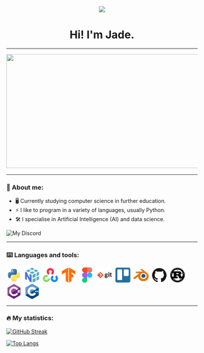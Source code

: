 <div id="header" align="center">
  <img src="https://media.giphy.com/media/HwBlFQZFcAoUcPHZdX/giphy.gif" width="100"/>
  <h1>
    Hi! I'm Jade.
  </h1>
</div>

---

<div align="center">
  <img src="https://media.giphy.com/media/xUPGcEliCc7bETyfO8/giphy.gif" width="600" height="300"/>
</div>

---

### :cherry_blossom: About me:

- 🖥️ Currently studying computer science in further education.
- ⚡ I like to program in a variety of languages, usually Python.
- 🛠️ I specialise in Artificial Intelligence (AI) and data science.

![My Discord](https://discord-readme-badge.vercel.app/api?id=500320519455899658)

---

### ⌨️ Languages and tools:

<div>
  <img src="https://github.com/devicons/devicon/blob/master/icons/python/python-original.svg" title="Python" **alt="Py" width="40" height="40"/>&nbsp;
  <img src="https://github.com/devicons/devicon/blob/master/icons/numpy/numpy-original.svg" title="NumPy" **alt="NumPy" width="40" height="40"/>&nbsp;
  <img src="https://github.com/devicons/devicon/blob/master/icons/opencv/opencv-original.svg" title="OpenCV" **alt="OpenCV" width="40" height="40"/>&nbsp;
  <img src="https://github.com/devicons/devicon/blob/master/icons/tensorflow/tensorflow-original.svg" title="TensorFlow" **alt="TensorFlow" width="40" height="40"/>&nbsp;
  <img src="https://github.com/devicons/devicon/blob/master/icons/figma/figma-original.svg" title="Figma" **alt="Figma" width="40" height="40"/>&nbsp;
  <img src="https://github.com/devicons/devicon/blob/master/icons/git/git-original-wordmark.svg" title="Git" **alt="Git" width="40" height="40"/>&nbsp;
  <img src="https://github.com/devicons/devicon/blob/master/icons/trello/trello-plain.svg" title="Trello" **alt="Trello" width="40" height="40"/>&nbsp;
  <img src="https://github.com/devicons/devicon/blob/master/icons/blender/blender-original.svg" title="Blender" **alt="Blender" width="40" height="40"/>&nbsp;
  <img src="https://github.com/devicons/devicon/blob/master/icons/github/github-original.svg" title="GitHub" **alt="GitHub" width="40" height="40"/>&nbsp;
  <img src="https://github.com/devicons/devicon/blob/master/icons/rust/rust-plain.svg" title="Rust" **alt="Rust" width="40" height="40"/>&nbsp;
  <img src="https://github.com/devicons/devicon/blob/master/icons/csharp/csharp-original.svg" title="C#" **alt="C#" width="40" height="40"/>&nbsp;
  <img src="https://github.com/devicons/devicon/blob/master/icons/cplusplus/cplusplus-original.svg" title="C++" **alt="C++" width="40" height="40"/>&nbsp;
</div>

---

### 🔥 My statistics:
[![GitHub Streak](http://github-readme-streak-stats.herokuapp.com?user=jadedevs&theme=dark&background=000000)](https://git.io/streak-stats)

[![Top Langs](https://github-readme-stats.vercel.app/api/top-langs/?username=jadedevs&layout=compact&theme=vision-friendly-dark)](https://github.com/anuraghazra/github-readme-stats)
